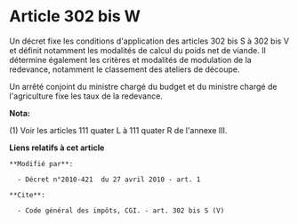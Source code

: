 # Article 302 bis W

Un décret fixe les conditions d'application des articles 302 bis S à 302 bis V et définit notamment les modalités de calcul
du poids net de viande. Il détermine également les critères et modalités de modulation de la redevance, notamment le
classement des ateliers de découpe. 

Un arrêté conjoint du ministre chargé du budget et du ministre chargé de l'agriculture fixe les taux de la redevance.

**Nota:**

(1) Voir les articles 111 quater L à 111 quater R de l'annexe III.

**Liens relatifs à cet article**

	**Modifié par**:

	  - Décret n°2010-421  du 27 avril 2010 - art. 1

	**Cite**:

	  - Code général des impôts, CGI. - art. 302 bis S (V)
